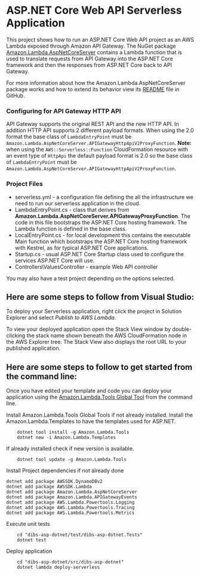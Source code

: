 # ASP.NET Core Web API Serverless Application

This project shows how to run an ASP.NET Core Web API project as an AWS Lambda
exposed through Amazon API Gateway. The NuGet package
[Amazon.Lambda.AspNetCoreServer](https://www.nuget.org/packages/Amazon.Lambda.AspNetCoreServer)
contains a Lambda function that is used to translate requests from API Gateway
into the ASP.NET Core framework and then the responses from ASP.NET Core back to API Gateway.


For more information about how the Amazon.Lambda.AspNetCoreServer package works
and how to extend its behavior view its
[README](https://github.com/aws/aws-lambda-dotnet/blob/master/Libraries/src/Amazon.Lambda.AspNetCoreServer/README.md)
file in GitHub.


### Configuring for API Gateway HTTP API ###

API Gateway supports the original REST API and the new HTTP API.
In addition HTTP API supports 2 different payload formats. When using the 2.0
format the base class of `LambdaEntryPoint` must be `Amazon.Lambda.AspNetCoreServer.APIGatewayHttpApiV2ProxyFunction`.
**Note:** when using the `AWS::Serverless::Function` CloudFormation resource with an event type of `HttpApi` the default payload
format is 2.0 so the base class of `LambdaEntryPoint` must be `Amazon.Lambda.AspNetCoreServer.APIGatewayHttpApiV2ProxyFunction`.

### Project Files ###

* serverless.yml - a configuration file defining the all the infrastructure we need to run
  our serverless application in the cloud. 
* LambdaEntryPoint.cs - class that derives from **Amazon.Lambda.AspNetCoreServer.APIGatewayProxyFunction**. The code in 
this file bootstraps the ASP.NET Core hosting framework. The Lambda function is defined in the base class.
* LocalEntryPoint.cs - for local development this contains the executable Main function which bootstraps the ASP.NET Core hosting framework with Kestrel, as for typical ASP.NET Core applications.
* Startup.cs - usual ASP.NET Core Startup class used to configure the services ASP.NET Core will use.
* Controllers\ValuesController - example Web API controller

You may also have a test project depending on the options selected.

## Here are some steps to follow from Visual Studio:

To deploy your Serverless application, right click the project in Solution Explorer and select *Publish to AWS Lambda*.

To view your deployed application open the Stack View window by double-clicking the stack name shown beneath the AWS CloudFormation node in the AWS Explorer tree. The Stack View also displays the root URL to your published application.

## Here are some steps to follow to get started from the command line:

Once you have edited your template and code you can deploy your application using the [Amazon.Lambda.Tools Global Tool](https://github.com/aws/aws-extensions-for-dotnet-cli#aws-lambda-amazonlambdatools) from the command line.

Install Amazon.Lambda.Tools Global Tools if not already installed.
Install the Amazon.Lambda.Templates to have the templates used for ASP.NET.
```
    dotnet tool install -g Amazon.Lambda.Tools
    dotnet new -i Amazon.Lambda.Templates
```

If already installed check if new version is available.
```
    dotnet tool update -g Amazon.Lambda.Tools
```

Install Project dependencies if not already done
```
dotnet add package AWSSDK.DynamoDBv2
dotnet add package AWSSDK.Lambda
dotnet add package Amazon.Lambda.AspNetCoreServer
dotnet add package Amazon.Lambda.APIGatewayEvents
dotnet add package AWS.Lambda.Powertools.Logging
dotnet add package AWS.Lambda.Powertools.Tracing
dotnet add package AWS.Lambda.Powertools.Metrics
```

Execute unit tests
```
    cd "dibs-asp-dotnet/test/dibs-asp-dotnet.Tests"
    dotnet test
```

Deploy application
```
    cd "dibs-asp-dotnet/src/dibs-asp-dotnet"
    dotnet lambda deploy-serverless
```
